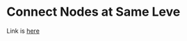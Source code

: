# Connect Nodes at Same Leve
Link is [here](https://practice.geeksforgeeks.org/problems/connect-nodes-at-same-level/1)